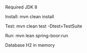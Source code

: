 Required JDK 8

Install:
mvn clean install

Test:
mvn clean test -Dtest=TestSuite

Run:
mvn lean spring-boor:run

Database H2 in memory
